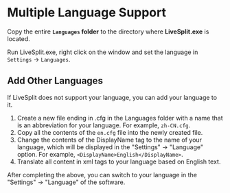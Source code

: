 # Multiple Language Support

Copy the entire **`Languages` folder** to the directory where **LiveSplit.exe** is located.

Run LiveSplit.exe, right click on the window and set the language in `Settings` -> `Languages`.

## Add Other Languages

If LiveSplit does not support your language, you can add your language to it.

1. Create a new file ending in .cfg in the Languages folder with a name that is an abbreviation for your language. For example, `zh-CN.cfg`.
2. Copy all the contents of the `en.cfg` file into the newly created file.
3. Change the contents of the DisplayName tag to the name of your language, which will be displayed in the "Settings" -> "Language" option. For example, `<DisplayName>English</DisplayName>`.
4. Translate all content in xml tags to your language based on English text.

After completing the above, you can switch to your language in the "Settings" -> "Language" of the software.
